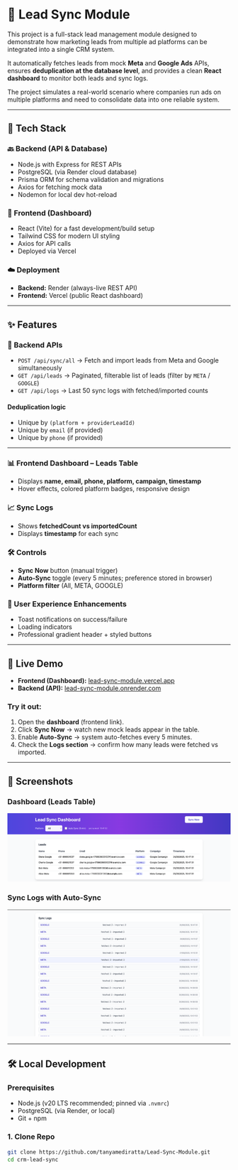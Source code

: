 # 📌 Lead Sync Module  

This project is a full-stack lead management module designed to demonstrate how marketing leads from multiple ad platforms can be integrated into a single CRM system.  

It automatically fetches leads from mock **Meta** and **Google Ads** APIs, ensures **deduplication at the database level**, and provides a clean **React dashboard** to monitor both leads and sync logs.  

The project simulates a real-world scenario where companies run ads on multiple platforms and need to consolidate data into one reliable system.  

---

## 🚀 Tech Stack  

### 🔙 Backend (API & Database)  
- Node.js with Express for REST APIs  
- PostgreSQL (via Render cloud database)  
- Prisma ORM for schema validation and migrations  
- Axios for fetching mock data  
- Nodemon for local dev hot-reload  

### 🎨 Frontend (Dashboard)  
- React (Vite) for a fast development/build setup  
- Tailwind CSS for modern UI styling  
- Axios for API calls  
- Deployed via Vercel  

### ☁️ Deployment  
- **Backend:** Render (always-live REST API)  
- **Frontend:** Vercel (public React dashboard)  

---

## ✨ Features  

### 🔗 Backend APIs  
- `POST /api/sync/all` → Fetch and import leads from Meta and Google simultaneously  
- `GET /api/leads` → Paginated, filterable list of leads (filter by `META` / `GOOGLE`)  
- `GET /api/logs` → Last 50 sync logs with fetched/imported counts  

#### Deduplication logic  
- Unique by `(platform + providerLeadId)`  
- Unique by `email` (if provided)  
- Unique by `phone` (if provided)  

---

### 📊 Frontend Dashboard – Leads Table  
- Displays **name, email, phone, platform, campaign, timestamp**  
- Hover effects, colored platform badges, responsive design  

### 📈 Sync Logs  
- Shows **fetchedCount vs importedCount**  
- Displays **timestamp** for each sync  

### 🛠 Controls  
- **Sync Now** button (manual trigger)  
- **Auto-Sync** toggle (every 5 minutes; preference stored in browser)  
- **Platform filter** (All, META, GOOGLE)  

### 🎨 User Experience Enhancements  
- Toast notifications on success/failure  
- Loading indicators  
- Professional gradient header + styled buttons  

---

## 🔗 Live Demo  

- **Frontend (Dashboard):** [lead-sync-module.vercel.app](https://lead-sync-module.vercel.app)  
- **Backend (API):** [lead-sync-module.onrender.com](https://lead-sync-module.onrender.com)  

### Try it out:  
1. Open the **dashboard** (frontend link).  
2. Click **Sync Now** → watch new mock leads appear in the table.  
3. Enable **Auto-Sync** → system auto-fetches every 5 minutes.  
4. Check the **Logs section** → confirm how many leads were fetched vs imported.  

---

## 📸 Screenshots  

### Dashboard (Leads Table)  
![Dashboard](./screenshots/dashboard.png)  

### Sync Logs with Auto-Sync  
![Logs](./screenshots/logs.png)  

---

## 🛠 Local Development  

### Prerequisites  
- Node.js (v20 LTS recommended; pinned via `.nvmrc`)  
- PostgreSQL (via Render, or local)  
- Git + npm  

### 1. Clone Repo  
```bash
git clone https://github.com/tanyamediratta/Lead-Sync-Module.git
cd crm-lead-sync
